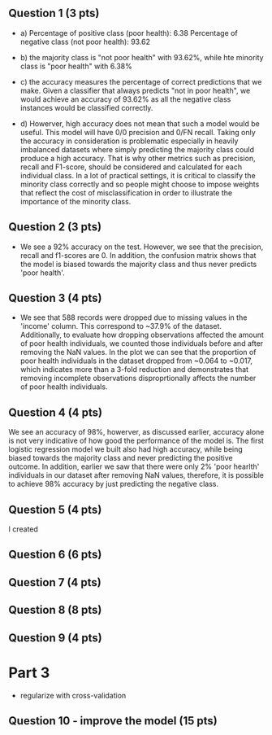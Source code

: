 ## Question 1 (3 pts)

- a)
Percentage of positive class (poor health):  6.38
Percentage of negative class (not poor health):  93.62

- b) 
the majority class is "not poor health" with 93.62%, while hte minority class is "poor health" with 6.38%

- c) 
the accuracy measures the percentage of correct predictions that we make. Given a classifier that always predicts "not in poor health", we would achieve an accuracy of 93.62% as all the negative class instances would be classified correctly. 

- d)
Howerver, high accuracy does not mean that such a model would be useful. This model will have 0/0 precision and 0/FN recall. Taking only the accuracy in consideration is problematic especially in heavily imbalanced datasets where simply predicting the majority class could produce a high accuracy.
That is why other metrics such as precision, recall and F1-score, should be considered and calculated for each individual class. In a lot of practical settings, it is critical to classify the minority class correctly and so people might choose to impose weights that reflect the cost of misclassification in order to illustrate the importance of the minority class.

## Question 2 (3 pts)

- We see a 92% accuracy on the test. However, we see that the precision, recall and f1-scores are 0. In addition, the confusion matrix shows that the model is biased towards the majority class and thus never predicts 'poor health'. 


## Question 3 (4 pts)

- We see that 588 records were dropped due to missing values in the 'income' column. This correspond to ~37.9% of the dataset. Additionally, to evaluate how dropping observations affected the amount of poor health individuals, we counted those individuals before and after removing the NaN values. In the plot we can see that the proportion of poor health individuals in the dataset dropped from ~0.064 to ~0.017, which indicates more than a 3-fold reduction and demonstrates that removing incomplete observations disproprtionally affects the number of poor health individuals.

## Question 4 (4 pts)
We see an accuracy of 98%, howerver, as discussed earlier, accuracy alone is not very indicative of how good the performance of the model is. The first logistic regression model we built also had high accuracy, while being biased towards the majority class and never predicting the positive outcome. In addition, earlier we saw that there were only 2% 'poor hearlth' individuals in our dataset after removing NaN values, therefore, it is possible to achieve 98% accuracy by just predicting the negative class.

## Question 5 (4 pts)
I created 

## Question 6 (6 pts)
## Question 7 (4 pts)
## Question 8 (8 pts)
## Question 9 (4 pts)

# Part 3
- regularize with cross-validation
## Question 10 - improve the model (15 pts)


